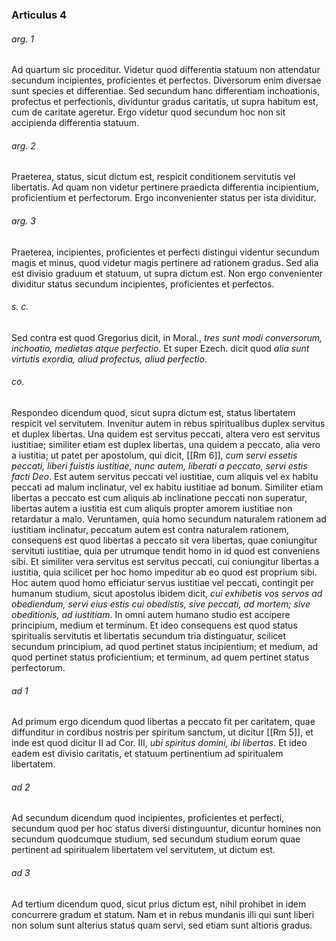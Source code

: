 ### Articulus 4

###### arg. 1
Ad quartum sic proceditur. Videtur quod differentia statuum non attendatur secundum incipientes, proficientes et perfectos. Diversorum enim diversae sunt species et differentiae. Sed secundum hanc differentiam inchoationis, profectus et perfectionis, dividuntur gradus caritatis, ut supra habitum est, cum de caritate ageretur. Ergo videtur quod secundum hoc non sit accipienda differentia statuum.

###### arg. 2
Praeterea, status, sicut dictum est, respicit conditionem servitutis vel libertatis. Ad quam non videtur pertinere praedicta differentia incipientium, proficientium et perfectorum. Ergo inconvenienter status per ista dividitur.

###### arg. 3
Praeterea, incipientes, proficientes et perfecti distingui videntur secundum magis et minus, quod videtur magis pertinere ad rationem gradus. Sed alia est divisio graduum et statuum, ut supra dictum est. Non ergo convenienter dividitur status secundum incipientes, proficientes et perfectos.

###### s. c.
Sed contra est quod Gregorius dicit, in Moral., *tres sunt modi conversorum, inchoatio, medietas atque perfectio*. Et super Ezech. dicit quod *alia sunt virtutis exordia, aliud profectus, aliud perfectio*.

###### co.
Respondeo dicendum quod, sicut supra dictum est, status libertatem respicit vel servitutem. Invenitur autem in rebus spiritualibus duplex servitus et duplex libertas. Una quidem est servitus peccati, altera vero est servitus iustitiae; similiter etiam est duplex libertas, una quidem a peccato, alia vero a iustitia; ut patet per apostolum, qui dicit, [[Rm 6]], *cum servi essetis peccati, liberi fuistis iustitiae, nunc autem, liberati a peccato, servi estis facti Deo*. Est autem servitus peccati vel iustitiae, cum aliquis vel ex habitu peccati ad malum inclinatur, vel ex habitu iustitiae ad bonum. Similiter etiam libertas a peccato est cum aliquis ab inclinatione peccati non superatur, libertas autem a iustitia est cum aliquis propter amorem iustitiae non retardatur a malo. Veruntamen, quia homo secundum naturalem rationem ad iustitiam inclinatur, peccatum autem est contra naturalem rationem, consequens est quod libertas a peccato sit vera libertas, quae coniungitur servituti iustitiae, quia per utrumque tendit homo in id quod est conveniens sibi. Et similiter vera servitus est servitus peccati, cui coniungitur libertas a iustitia, quia scilicet per hoc homo impeditur ab eo quod est proprium sibi. Hoc autem quod homo efficiatur servus iustitiae vel peccati, contingit per humanum studium, sicut apostolus ibidem dicit, *cui exhibetis vos servos ad obediendum, servi eius estis cui obedistis, sive peccati, ad mortem; sive obeditionis, ad iustitiam*. In omni autem humano studio est accipere principium, medium et terminum. Et ideo consequens est quod status spiritualis servitutis et libertatis secundum tria distinguatur, scilicet secundum principium, ad quod pertinet status incipientium; et medium, ad quod pertinet status proficientium; et terminum, ad quem pertinet status perfectorum.

###### ad 1
Ad primum ergo dicendum quod libertas a peccato fit per caritatem, quae diffunditur in cordibus nostris per spiritum sanctum, ut dicitur [[Rm 5]], et inde est quod dicitur II ad Cor. III, *ubi spiritus domini, ibi libertas*. Et ideo eadem est divisio caritatis, et statuum pertinentium ad spiritualem libertatem.

###### ad 2
Ad secundum dicendum quod incipientes, proficientes et perfecti, secundum quod per hoc status diversi distinguuntur, dicuntur homines non secundum quodcumque studium, sed secundum studium eorum quae pertinent ad spiritualem libertatem vel servitutem, ut dictum est.

###### ad 3
Ad tertium dicendum quod, sicut prius dictum est, nihil prohibet in idem concurrere gradum et statum. Nam et in rebus mundanis illi qui sunt liberi non solum sunt alterius status quam servi, sed etiam sunt altioris gradus.

